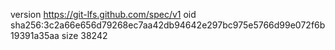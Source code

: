 version https://git-lfs.github.com/spec/v1
oid sha256:3c2a66e656d79268ec7aa42db94642e297bc975e5766d99e072f6b19391a35aa
size 38242
